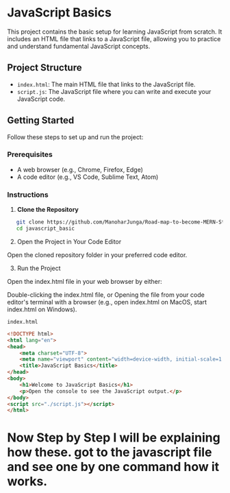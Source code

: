 # JavaScript Basics

This project contains the basic setup for learning JavaScript from scratch. It includes an HTML file that links to a JavaScript file, allowing you to practice and understand fundamental JavaScript concepts.

## Project Structure

- `index.html`: The main HTML file that links to the JavaScript file.
- `script.js`: The JavaScript file where you can write and execute your JavaScript code.

## Getting Started

Follow these steps to set up and run the project:

### Prerequisites

- A web browser (e.g., Chrome, Firefox, Edge)
- A code editor (e.g., VS Code, Sublime Text, Atom)

### Instructions

1. **Clone the Repository**


```bash
   git clone https://github.com/ManoharJunga/Road-map-to-become-MERN-Stack-developer/tree/main/Javascript/Javascript_basic.git
   cd javascript_basic
```

2. Open the Project in Your Code Editor

Open the cloned repository folder in your preferred code editor.

3. Run the Project

Open the index.html file in your web browser by either:

Double-clicking the index.html file, or
Opening the file from your code editor's terminal with a browser (e.g., open index.html on MacOS, start index.html on Windows).


`index.html`

```html
<!DOCTYPE html>
<html lang="en">
<head>
    <meta charset="UTF-8">
    <meta name="viewport" content="width=device-width, initial-scale=1.0">
    <title>JavaScript Basics</title>
</head>
<body>
    <h1>Welcome to JavaScript Basics</h1>
    <p>Open the console to see the JavaScript output.</p>
</body>
<script src="./script.js"></script>
</html>

```
# Now Step by Step I will be explaining how these. got to the javascript file and see one by one command how it works.